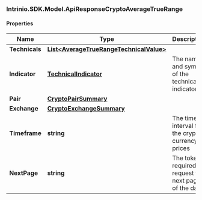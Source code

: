 ### Intrinio.SDK.Model.ApiResponseCryptoAverageTrueRange
#### Properties

Name | Type | Description | Notes
------------ | ------------- | ------------- | -------------
**Technicals** | [**List&lt;AverageTrueRangeTechnicalValue&gt;**](AverageTrueRangeTechnicalValue.md) |  | [optional] 
**Indicator** | [**TechnicalIndicator**](TechnicalIndicator.md) | The name and symbol of the technical indicator | [optional] 
**Pair** | [**CryptoPairSummary**](CryptoPairSummary.md) |  | [optional] 
**Exchange** | [**CryptoExchangeSummary**](CryptoExchangeSummary.md) |  | [optional] 
**Timeframe** | **string** | The time interval for the crypto currency prices | [optional] 
**NextPage** | **string** | The token required to request the next page of the data | [optional] 


